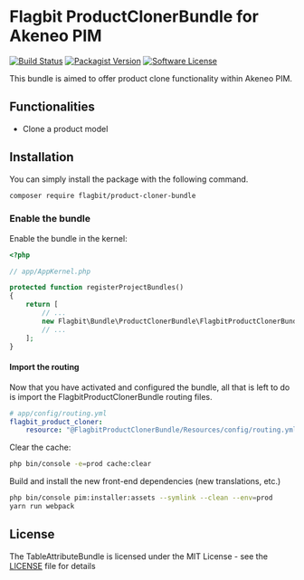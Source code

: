 # Flagbit ProductClonerBundle for Akeneo PIM

[![Build Status](https://img.shields.io/travis/Flagbit/akeneo-product-cloner.svg?style=flat-square)](https://travis-ci.org/Flagbit/akeneo-product-cloner)
[![Packagist Version](https://img.shields.io/packagist/v/Flagbit/akeneo-product-cloner.svg?style=flat-square)](https://packagist.org/packages/flagbit/product-cloner-bundle)
[![Software License](https://img.shields.io/badge/license-MIT-brightgreen.svg?style=flat-square)](LICENSE)

This bundle is aimed to offer product clone functionality within Akeneo PIM.

## Functionalities ##
* Clone a product model


## Installation ##
You can simply install the package with the following command.

``` bash
composer require flagbit/product-cloner-bundle
```

### Enable the bundle ####

Enable the bundle in the kernel:

``` php
<?php

// app/AppKernel.php

protected function registerProjectBundles()
{
    return [
        // ...
        new Flagbit\Bundle\ProductClonerBundle\FlagbitProductClonerBundle(),
        // ...
    ];
}
```

#### Import the routing ####
Now that you have activated and configured the bundle, all that is left to do is import the FlagbitProductClonerBundle
routing files.

``` yaml
# app/config/routing.yml
flagbit_product_cloner:
    resource: "@FlagbitProductClonerBundle/Resources/config/routing.yml"

```

Clear the cache:

``` bash
php bin/console -e=prod cache:clear
```

Build and install the new front-end dependencies (new translations, etc.)

``` bash
php bin/console pim:installer:assets --symlink --clean --env=prod
yarn run webpack
```

## License ##

The TableAttributeBundle is licensed under the MIT License - see the [LICENSE](LICENSE) file for details
